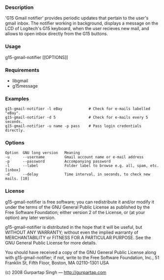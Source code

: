 ### Description

'G15 Gmail notifier' provides periodic updates that pertain to the user's gmail inbox. The notifier working in background, displays a message on the LCD of Logitech's G15 keyboard, when the user recieves new mail, and allows to open inbox directly from the G15 buttons.

### Usage

g15-gmail-notifier [[OPTIONS]]

### Requirements

- libgmail
- g15message

### Examples

    g15-gmail-notifier -l eBay            # Check for e-mails labelled "eBay".
    g15-gmail-notifier -d 5               # Check for e-mails every 5 seconds.
    g15-gmail-notifier -u name -p pass    # Pass login credentials directly.

### Options

    Option  GNU long version   Meaning
    -u      --username         Gmail account name or e-mail address
    -p      --password         Accompanying password
    -l      --label            Folder label to browse e.g. all, spam, etc. [inbox]
    -d      --delay            Time interval, in seconds, to check new mails. [10]

### License

g15-gmail-notifier is free software; you can redistribute it and/or modify
it under the terms of the GNU General Public License as published by
the Free Software Foundation; either version 2 of the License, or
(at your option) any later version.

g15-gmail-notifier is distributed in the hope that it will be useful,
but WITHOUT ANY WARRANTY; without even the implied warranty of
MERCHANTABILITY or FITNESS FOR A PARTICULAR PURPOSE.  See the
GNU General Public License for more details.

You should have received a copy of the GNU General Public License
along with g15-gmail-notifier; if not, write to the Free Software
Foundation, Inc., 51 Franklin St, Fifth Floor, Boston, MA  02110-1301  USA

(c) 2008 Gurpartap Singh — http://gurpartap.com